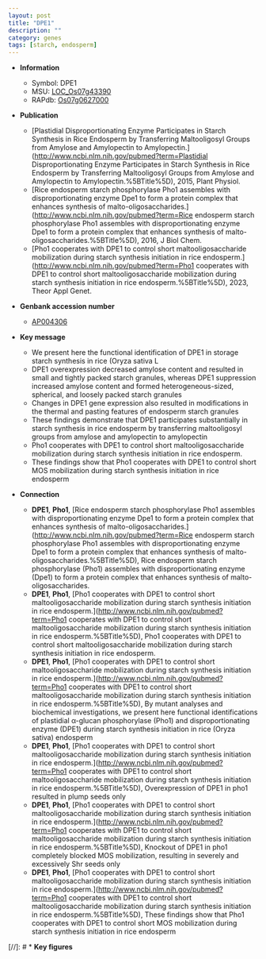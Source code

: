 ```yaml
---
layout: post
title: "DPE1"
description: ""
category: genes
tags: [starch, endosperm]
---
```


* **Information**  
    + Symbol: DPE1  
    + MSU: [LOC_Os07g43390](http://rice.uga.edu/cgi-bin/ORF_infopage.cgi?orf=LOC_Os07g43390)  
    + RAPdb: [Os07g0627000](http://rapdb.dna.affrc.go.jp/viewer/gbrowse_details/irgsp1?name=Os07g0627000)  

* **Publication**  
    + [Plastidial Disproportionating Enzyme Participates in Starch Synthesis in Rice Endosperm by Transferring Maltooligosyl Groups from Amylose and Amylopectin to Amylopectin.](http://www.ncbi.nlm.nih.gov/pubmed?term=Plastidial Disproportionating Enzyme Participates in Starch Synthesis in Rice Endosperm by Transferring Maltooligosyl Groups from Amylose and Amylopectin to Amylopectin.%5BTitle%5D), 2015, Plant Physiol.
    + [Rice endosperm starch phosphorylase Pho1 assembles with disproportionating enzyme Dpe1 to form a protein complex that enhances synthesis of malto-oligosaccharides.](http://www.ncbi.nlm.nih.gov/pubmed?term=Rice endosperm starch phosphorylase Pho1 assembles with disproportionating enzyme Dpe1 to form a protein complex that enhances synthesis of malto-oligosaccharides.%5BTitle%5D), 2016, J Biol Chem.
    + [Pho1 cooperates with DPE1 to control short maltooligosaccharide mobilization during starch synthesis initiation in rice endosperm.](http://www.ncbi.nlm.nih.gov/pubmed?term=Pho1 cooperates with DPE1 to control short maltooligosaccharide mobilization during starch synthesis initiation in rice endosperm.%5BTitle%5D), 2023, Theor Appl Genet.

* **Genbank accession number**  
    + [AP004306](http://www.ncbi.nlm.nih.gov/nuccore/AP004306)

* **Key message**  
    + We present here the functional identification of DPE1 in storage starch synthesis in rice (Oryza sativa L
    + DPE1 overexpression decreased amylose content and resulted in small and tightly packed starch granules, whereas DPE1 suppression increased amylose content and formed heterogeneous-sized, spherical, and loosely packed starch granules
    + Changes in DPE1 gene expression also resulted in modifications in the thermal and pasting features of endosperm starch granules
    + These findings demonstrate that DPE1 participates substantially in starch synthesis in rice endosperm by transferring maltooligosyl groups from amylose and amylopectin to amylopectin
    + Pho1 cooperates with DPE1 to control short maltooligosaccharide mobilization during starch synthesis initiation in rice endosperm.
    + These findings show that Pho1 cooperates with DPE1 to control short MOS mobilization during starch synthesis initiation in rice endosperm

* **Connection**  
    + __DPE1__, __Pho1__, [Rice endosperm starch phosphorylase Pho1 assembles with disproportionating enzyme Dpe1 to form a protein complex that enhances synthesis of malto-oligosaccharides.](http://www.ncbi.nlm.nih.gov/pubmed?term=Rice endosperm starch phosphorylase Pho1 assembles with disproportionating enzyme Dpe1 to form a protein complex that enhances synthesis of malto-oligosaccharides.%5BTitle%5D), Rice endosperm starch phosphorylase (Pho1) assembles with disproportionating enzyme (Dpe1) to form a protein complex that enhances synthesis of malto-oligosaccharides.
    + __DPE1__, __Pho1__, [Pho1 cooperates with DPE1 to control short maltooligosaccharide mobilization during starch synthesis initiation in rice endosperm.](http://www.ncbi.nlm.nih.gov/pubmed?term=Pho1 cooperates with DPE1 to control short maltooligosaccharide mobilization during starch synthesis initiation in rice endosperm.%5BTitle%5D), Pho1 cooperates with DPE1 to control short maltooligosaccharide mobilization during starch synthesis initiation in rice endosperm.
    + __DPE1__, __Pho1__, [Pho1 cooperates with DPE1 to control short maltooligosaccharide mobilization during starch synthesis initiation in rice endosperm.](http://www.ncbi.nlm.nih.gov/pubmed?term=Pho1 cooperates with DPE1 to control short maltooligosaccharide mobilization during starch synthesis initiation in rice endosperm.%5BTitle%5D),  By mutant analyses and biochemical investigations, we present here functional identifications of plastidial α-glucan phosphorylase (Pho1) and disproportionating enzyme (DPE1) during starch synthesis initiation in rice (Oryza sativa) endosperm
    + __DPE1__, __Pho1__, [Pho1 cooperates with DPE1 to control short maltooligosaccharide mobilization during starch synthesis initiation in rice endosperm.](http://www.ncbi.nlm.nih.gov/pubmed?term=Pho1 cooperates with DPE1 to control short maltooligosaccharide mobilization during starch synthesis initiation in rice endosperm.%5BTitle%5D),  Overexpression of DPE1 in pho1 resulted in plump seeds only
    + __DPE1__, __Pho1__, [Pho1 cooperates with DPE1 to control short maltooligosaccharide mobilization during starch synthesis initiation in rice endosperm.](http://www.ncbi.nlm.nih.gov/pubmed?term=Pho1 cooperates with DPE1 to control short maltooligosaccharide mobilization during starch synthesis initiation in rice endosperm.%5BTitle%5D),  Knockout of DPE1 in pho1 completely blocked MOS mobilization, resulting in severely and excessively Shr seeds only
    + __DPE1__, __Pho1__, [Pho1 cooperates with DPE1 to control short maltooligosaccharide mobilization during starch synthesis initiation in rice endosperm.](http://www.ncbi.nlm.nih.gov/pubmed?term=Pho1 cooperates with DPE1 to control short maltooligosaccharide mobilization during starch synthesis initiation in rice endosperm.%5BTitle%5D),  These findings show that Pho1 cooperates with DPE1 to control short MOS mobilization during starch synthesis initiation in rice endosperm

[//]: # * **Key figures**  


